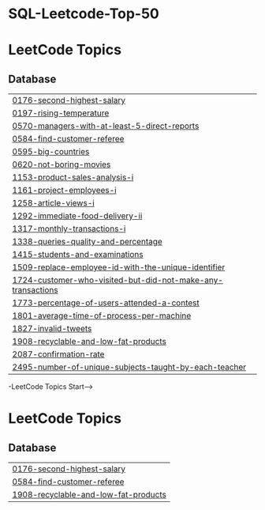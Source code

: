 # SQL-Leetcode-Top-50
<!---LeetCode Topics Start-->
# LeetCode Topics
## Database
|  |
| ------- |
| [0176-second-highest-salary](https://github.com/Manoj18121812/SQL-Leetcode-Top-50/tree/master/0176-second-highest-salary) |
| [0197-rising-temperature](https://github.com/Manoj18121812/SQL-Leetcode-Top-50/tree/master/0197-rising-temperature) |
| [0570-managers-with-at-least-5-direct-reports](https://github.com/Manoj18121812/SQL-Leetcode-Top-50/tree/master/0570-managers-with-at-least-5-direct-reports) |
| [0584-find-customer-referee](https://github.com/Manoj18121812/SQL-Leetcode-Top-50/tree/master/0584-find-customer-referee) |
| [0595-big-countries](https://github.com/Manoj18121812/SQL-Leetcode-Top-50/tree/master/0595-big-countries) |
| [0620-not-boring-movies](https://github.com/Manoj18121812/SQL-Leetcode-Top-50/tree/master/0620-not-boring-movies) |
| [1153-product-sales-analysis-i](https://github.com/Manoj18121812/SQL-Leetcode-Top-50/tree/master/1153-product-sales-analysis-i) |
| [1161-project-employees-i](https://github.com/Manoj18121812/SQL-Leetcode-Top-50/tree/master/1161-project-employees-i) |
| [1258-article-views-i](https://github.com/Manoj18121812/SQL-Leetcode-Top-50/tree/master/1258-article-views-i) |
| [1292-immediate-food-delivery-ii](https://github.com/Manoj18121812/SQL-Leetcode-Top-50/tree/master/1292-immediate-food-delivery-ii) |
| [1317-monthly-transactions-i](https://github.com/Manoj18121812/SQL-Leetcode-Top-50/tree/master/1317-monthly-transactions-i) |
| [1338-queries-quality-and-percentage](https://github.com/Manoj18121812/SQL-Leetcode-Top-50/tree/master/1338-queries-quality-and-percentage) |
| [1415-students-and-examinations](https://github.com/Manoj18121812/SQL-Leetcode-Top-50/tree/master/1415-students-and-examinations) |
| [1509-replace-employee-id-with-the-unique-identifier](https://github.com/Manoj18121812/SQL-Leetcode-Top-50/tree/master/1509-replace-employee-id-with-the-unique-identifier) |
| [1724-customer-who-visited-but-did-not-make-any-transactions](https://github.com/Manoj18121812/SQL-Leetcode-Top-50/tree/master/1724-customer-who-visited-but-did-not-make-any-transactions) |
| [1773-percentage-of-users-attended-a-contest](https://github.com/Manoj18121812/SQL-Leetcode-Top-50/tree/master/1773-percentage-of-users-attended-a-contest) |
| [1801-average-time-of-process-per-machine](https://github.com/Manoj18121812/SQL-Leetcode-Top-50/tree/master/1801-average-time-of-process-per-machine) |
| [1827-invalid-tweets](https://github.com/Manoj18121812/SQL-Leetcode-Top-50/tree/master/1827-invalid-tweets) |
| [1908-recyclable-and-low-fat-products](https://github.com/Manoj18121812/SQL-Leetcode-Top-50/tree/master/1908-recyclable-and-low-fat-products) |
| [2087-confirmation-rate](https://github.com/Manoj18121812/SQL-Leetcode-Top-50/tree/master/2087-confirmation-rate) |
| [2495-number-of-unique-subjects-taught-by-each-teacher](https://github.com/Manoj18121812/SQL-Leetcode-Top-50/tree/master/2495-number-of-unique-subjects-taught-by-each-teacher) |
<!---LeetCode Topics End-->-LeetCode Topics Start-->
# LeetCode Topics
## Database
|  |
| ------- |
| [0176-second-highest-salary](https://github.com/Manoj18121812/SQL-Leetcode-Top-50/tree/master/0176-second-highest-salary) |
| [0584-find-customer-referee](https://github.com/Manoj18121812/SQL-Leetcode-Top-50/tree/master/0584-find-customer-referee) |
| [1908-recyclable-and-low-fat-products](https://github.com/Manoj18121812/SQL-Leetcode-Top-50/tree/master/1908-recyclable-and-low-fat-products) |
